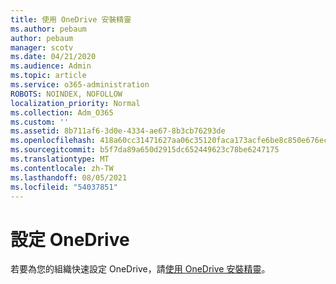 ```yaml
---
title: 使用 OneDrive 安裝精靈
ms.author: pebaum
author: pebaum
manager: scotv
ms.date: 04/21/2020
ms.audience: Admin
ms.topic: article
ms.service: o365-administration
ROBOTS: NOINDEX, NOFOLLOW
localization_priority: Normal
ms.collection: Adm_O365
ms.custom: ''
ms.assetid: 8b711af6-3d0e-4334-ae67-8b3cb76293de
ms.openlocfilehash: 418a60cc31471627aa06c35120faca173acfe6be8c850e676ec82fcf9c44673d
ms.sourcegitcommit: b5f7da89a650d2915dc652449623c78be6247175
ms.translationtype: MT
ms.contentlocale: zh-TW
ms.lasthandoff: 08/05/2021
ms.locfileid: "54037851"
---
```

# <a name="set-up-onedrive"></a>設定 OneDrive

若要為您的組織快速設定 OneDrive，請[使用 OneDrive 安裝精靈](https://portal.office.com/onboarding/odfbquickstartguide)。
  

